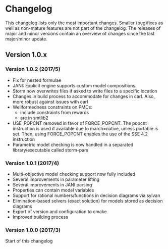 Changelog
==============

This changelog lists only the most important changes. Smaller (bug)fixes as well as non-mature features are not part of the changelog.
The releases of major and minor versions contain an overview of changes since the last major/minor update. 


Version 1.0.x
-------------------

### Version 1.0.2 (2017/5)

- Fix for nested formulae
- JANI: Explicit engine supports custom model compositions.
- Storm now overwrites files if asked to write files to a specific location
- Changes in build process to accommodate for changes in carl. Also, more robust against issues with carl
- Wellformedness constraints on PMCs:
    * include constraints from rewards
    * are in smtlib2
- USE_POPCNT removed in favor of FORCE_POPCNT. The popcnt instruction is used if available due to march=native, unless portable is set. 
    Then, using FORCE_POPCNT enables the use of the SSE 4.2 instruction
- Parametric model checking is now handled in a separated library/executable called storm-pars

### Version 1.0.1 (2017/4)

- Multi-objective model checking support now fully included
- Several improvements in parameter lifting
- Several improvements in JANI parsing
- Properties can contain model variables
- Support for rational numbers/functions in decision diagrams via sylvan
- Elimination-based solvers (exact solution) for models stored as decision diagrams
- Export of version and configuration to cmake
- Improved building process

### Version 1.0.0 (2017/3)
Start of this changelog
